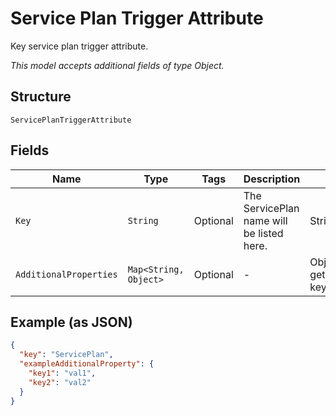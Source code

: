 
# Service Plan Trigger Attribute

Key service plan trigger attribute.

*This model accepts additional fields of type Object.*

## Structure

`ServicePlanTriggerAttribute`

## Fields

| Name | Type | Tags | Description | Getter | Setter |
|  --- | --- | --- | --- | --- | --- |
| `Key` | `String` | Optional | The ServicePlan name will be listed here. | String getKey() | setKey(String key) |
| `AdditionalProperties` | `Map<String, Object>` | Optional | - | Object getAdditionalProperty(String key) | additionalProperty(String key, Object value) |

## Example (as JSON)

```json
{
  "key": "ServicePlan",
  "exampleAdditionalProperty": {
    "key1": "val1",
    "key2": "val2"
  }
}
```

